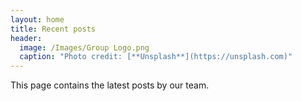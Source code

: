 ```yaml
---
layout: home
title: Recent posts
header:
  image: /Images/Group Logo.png
  caption: "Photo credit: [**Unsplash**](https://unsplash.com)"
---
```



This page contains the latest posts by our team.

